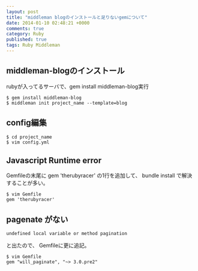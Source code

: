 ```yaml
---
layout: post
title: "middleman blogのインストールと足りないgemについて"
date: 2014-01-10 02:48:21 +0000
comments: true
category: Ruby
published: true
tags: Ruby Middleman
---
```


## middleman-blogのインストール
rubyが入ってるサーバで、gem install middleman-blog実行

```
$ gem install middleman-blog
$ middleman init project_name --template=blog
```

## config編集

```
$ cd project_name
$ vim config.yml
```

## Javascript Runtime error
Gemfileの末尾に
gem 'therubyracer'
の1行を追加して、
bundle install
で解決することが多い。

```
$ vim Gemfile
gem 'therubyracer'
```

## pagenate がない

```
undefined local variable or method pagination
```

と出たので、
Gemfileに更に追記。

```
$ vim Gemfile
gem "will_paginate", "~> 3.0.pre2"
```
